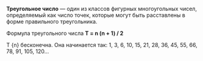 **Треугольное число** — один из классов фигурных многоугольных чисел, определяемый как число точек, которые могут быть расставлены в форме правильного треугольника.

Формула треугольного числа **T = n (n + 1) / 2**

T {n} бесконечна. Она начинается так:
1, 3, 6, 10, 15, 21, 28, 36, 45, 55, 66, 78, 91, 105, 120...
